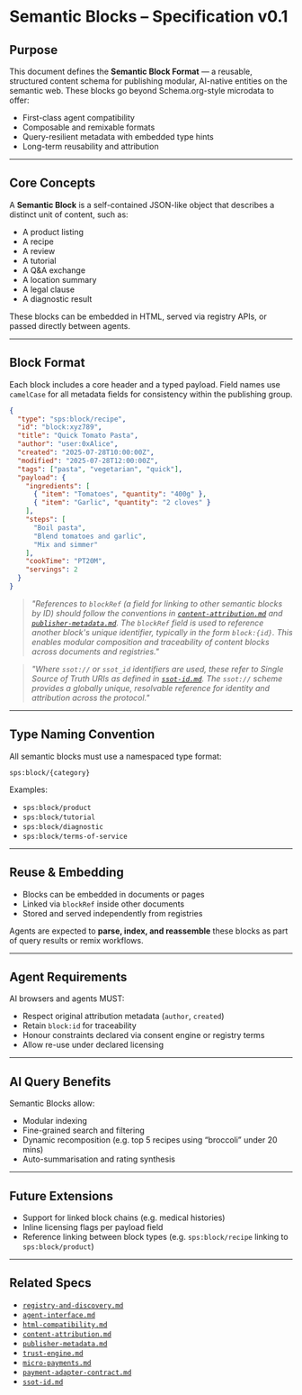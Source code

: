 # Semantic Blocks – Specification v0.1

## Purpose

This document defines the **Semantic Block Format** — a reusable, structured content schema for publishing modular, AI-native entities on the semantic web. These blocks go beyond Schema.org-style microdata to offer:

- First-class agent compatibility
- Composable and remixable formats
- Query-resilient metadata with embedded type hints
- Long-term reusability and attribution

---

## Core Concepts

A **Semantic Block** is a self-contained JSON-like object that describes a distinct unit of content, such as:

- A product listing
- A recipe
- A review
- A tutorial
- A Q&A exchange
- A location summary
- A legal clause
- A diagnostic result

These blocks can be embedded in HTML, served via registry APIs, or passed directly between agents.

---


## Block Format

Each block includes a core header and a typed payload. Field names use `camelCase` for all metadata fields for consistency within the publishing group.

```json
{
  "type": "sps:block/recipe",
  "id": "block:xyz789",
  "title": "Quick Tomato Pasta",
  "author": "user:0xAlice",
  "created": "2025-07-28T10:00:00Z",
  "modified": "2025-07-28T12:00:00Z",
  "tags": ["pasta", "vegetarian", "quick"],
  "payload": {
    "ingredients": [
      { "item": "Tomatoes", "quantity": "400g" },
      { "item": "Garlic", "quantity": "2 cloves" }
    ],
    "steps": [
      "Boil pasta",
      "Blend tomatoes and garlic",
      "Mix and simmer"
    ],
    "cookTime": "PT20M",
    "servings": 2
  }
}
```

> _"References to `blockRef` (a field for linking to other semantic blocks by ID) should follow the conventions in [`content-attribution.md`](./content-attribution.md) and [`publisher-metadata.md`](./publisher-metadata.md). The `blockRef` field is used to reference another block's unique identifier, typically in the form `block:{id}`. This enables modular composition and traceability of content blocks across documents and registries."_

> _"Where `ssot://` or `ssot_id` identifiers are used, these refer to Single Source of Truth URIs as defined in [`ssot-id.md`](../identity/ssot-id.md). The `ssot://` scheme provides a globally unique, resolvable reference for identity and attribution across the protocol."_

---

## Type Naming Convention

All semantic blocks must use a namespaced type format:

```
sps:block/{category}
```

Examples:
- `sps:block/product`
- `sps:block/tutorial`
- `sps:block/diagnostic`
- `sps:block/terms-of-service`

---

## Reuse & Embedding

- Blocks can be embedded in documents or pages
- Linked via `blockRef` inside other documents
- Stored and served independently from registries

Agents are expected to **parse, index, and reassemble** these blocks as part of query results or remix workflows.

---

## Agent Requirements

AI browsers and agents MUST:

- Respect original attribution metadata (`author`, `created`)
- Retain `block:id` for traceability
- Honour constraints declared via consent engine or registry terms
- Allow re-use under declared licensing

---

## AI Query Benefits

Semantic Blocks allow:

- Modular indexing
- Fine-grained search and filtering
- Dynamic recomposition (e.g. top 5 recipes using “broccoli” under 20 mins)
- Auto-summarisation and rating synthesis

---

## Future Extensions

- Support for linked block chains (e.g. medical histories)
- Inline licensing flags per payload field
- Reference linking between block types (e.g. `sps:block/recipe` linking to `sps:block/product`)

---


## Related Specs

- [`registry-and-discovery.md`](./registry-and-discovery.md)
- [`agent-interface.md`](../agent-interface/agent-interface.md)
- [`html-compatibility.md`](./html-compatibility.md)
- [`content-attribution.md`](./content-attribution.md)
- [`publisher-metadata.md`](./publisher-metadata.md)
- [`trust-engine.md`](../consent-engine/trust-engine.md)
- [`micro-payments.md`](../payments/micro-payments.md)
- [`payment-adapter-contract.md`](../payments/payment-adapter-contract.md)
- [`ssot-id.md`](../identity/ssot-id.md)
